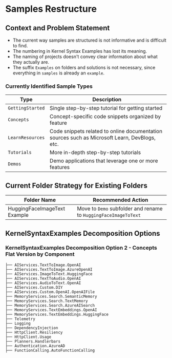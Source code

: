 # Samples Restructure

## Context and Problem Statement

- The current way samples are structured is not informative and is difficult to find.
- The numbering in Kernel Syntax Examples has lost its meaning.
- The naming of projects doesn't convey clear information about what they actually are.
- The suffix `Examples` on folders and solutions is not necessary, since everything in `samples` is already an `example`.

### Currently Identified Sample Types

| Type | Description |
| --- | --- |
| `GettingStarted` | Single step-by-step tutorial for getting started |
| `Concepts` | Concept-specific code snippets organized by feature |
| `LearnResources` | Code snippets related to online documentation sources such as Microsoft Learn, DevBlogs, etc. |
| `Tutorials` | More in-depth step-by-step tutorials |
| `Demos` | Demo applications that leverage one or more features |

## Current Folder Strategy for Existing Folders

| Folder Name | Recommended Action |
| --- | --- |
| HuggingFaceImageText Example | Move to `Demo` subfolder and rename to `HuggingFaceImageToText` |

## KernelSyntaxExamples Decomposition Options

### KernelSyntaxExamples Decomposition Option 2 - Concepts Flat Version by Component

```
├── AIServices.TextToImage.OpenAI
├── AIServices.TextToImage.AzureOpenAI
├── AIServices.ImageToText.HuggingFace
├── AIServices.TextToAudio.OpenAI
├── AIServices.AudioToText.OpenAI
├── AIServices.Custom.DIY
├── AIServices.Custom.OpenAI.OpenAIFile
├── MemoryServices.Search.SemanticMemory
├── MemoryServices.Search.TextMemory
├── MemoryServices.Search.AzureAISearch
├── MemoryServices.TextEmbeddings.OpenAI
├── MemoryServices.TextEmbeddings.HuggingFace
├── Telemetry
├── Logging
├── DependencyInjection
├── HttpClient.Resiliency
├── HttpClient.Usage
├── Planners.Handlerbars
├── Authentication.AzureAD
├── FunctionCalling.AutoFunctionCalling
```